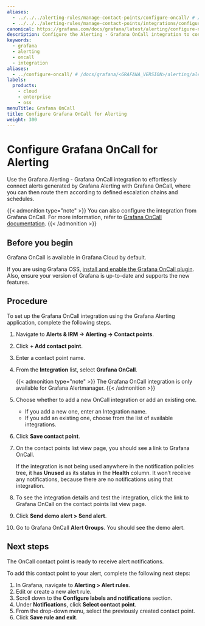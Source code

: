 ```yaml
---
aliases:
  - ../../../alerting-rules/manage-contact-points/configure-oncall/ # /docs/grafana/<GRAFANA_VERSION>/alerting/alerting-rules/manage-contact-points/configure-oncall/
  - ../../../alerting-rules/manage-contact-points/integrations/configure-oncall/ # /docs/grafana/<GRAFANA_VERSION>/alerting/alerting-rules/manage-contact-points/integrations/configure-oncall/
canonical: https://grafana.com/docs/grafana/latest/alerting/configure-notifications/manage-contact-points/integrations/configure-oncall/
description: Configure the Alerting - Grafana OnCall integration to connect alerts generated by Grafana Alerting with Grafana OnCall
keywords:
  - grafana
  - alerting
  - oncall
  - integration
aliases:
  - ../configure-oncall/ # /docs/grafana/<GRAFANA_VERSION>/alerting/alerting-rules/manage-contact-points/configure-oncall/
labels:
  products:
    - cloud
    - enterprise
    - oss
menuTitle: Grafana OnCall
title: Configure Grafana OnCall for Alerting
weight: 300
---
```


# Configure Grafana OnCall for Alerting

Use the Grafana Alerting - Grafana OnCall integration to effortlessly connect alerts generated by Grafana Alerting with Grafana OnCall, where you can then route them according to defined escalation chains and schedules.

{{< admonition type="note" >}}
You can also configure the integration from Grafana OnCall. For more information, refer to [Grafana OnCall documentation](http://grafana.com/docs/oncall/latest/integrations/grafana-alerting/).
{{< /admonition >}}

## Before you begin

Grafana OnCall is available in Grafana Cloud by default.

If you are using Grafana OSS, [install and enable the Grafana OnCall plugin](http://grafana.com/docs/oncall/latest/set-up/open-source/#install-grafana-oncall-oss). Also, ensure your version of Grafana is up-to-date and supports the new features.

## Procedure

To set up the Grafana OnCall integration using the Grafana Alerting application, complete the following steps.

1. Navigate to **Alerts & IRM -> Alerting -> Contact points**.
1. Click **+ Add contact point**.
1. Enter a contact point name.
1. From the **Integration** list, select **Grafana OnCall**.

   {{< admonition type="note" >}}
   The Grafana OnCall integration is only available for Grafana Alertmanager.
   {{< /admonition >}}

1. Choose whether to add a new OnCall integration or add an existing one.
   - If you add a new one, enter an Integration name.
   - If you add an existing one, choose from the list of available integrations.
1. Click **Save contact point**.
1. On the contact points list view page, you should see a link to Grafana OnCall.

   If the integration is not being used anywhere in the notification policies tree, it has **Unused** as its status in the **Health** column. It won’t receive any notifications, because there are no notifications using that integration.

1. To see the integration details and test the integration, click the link to Grafana OnCall on the contact points list view page.
1. Click **Send demo alert > Send alert**.
1. Go to Grafana OnCall **Alert Groups**. You should see the demo alert.

## Next steps

The OnCall contact point is ready to receive alert notifications.

To add this contact point to your alert, complete the following next steps:

1. In Grafana, navigate to **Alerting > Alert rules**.
1. Edit or create a new alert rule.
1. Scroll down to the **Configure labels and notifications** section.
1. Under **Notifications**, click **Select contact point**.
1. From the drop-down menu, select the previously created contact point.
1. Click **Save rule and exit**.
